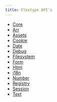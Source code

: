 ```yaml
---
title: Flextype API's
---
```


<ul>
    <li><a href="./api/core">Core</a></li>
    <li><a href="./api/arr">Arr</a></li>
    <li><a href="./api/assets">Assets</a></li>
    <li><a href="./api/cookie">Cookie</a></li>
    <li><a href="./api/date">Date</a></li>
    <li><a href="./api/debug">Debug</a></li>
    <li><a href="./api/filesystem">Filesystem</a></li>
    <li><a href="./api/form">Form</a></li>
    <li><a href="./api/html">Html</a></li>
    <li><a href="./api/i18n">i18n</a></li>
    <li><a href="./api/number">Number</a></li>
    <li><a href="./api/registry">Registry</a></li>
    <li><a href="./api/session">Session</a></li>
    <li><a href="./api/text">Text</a></li>
</ul>

